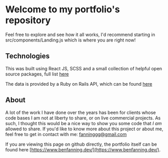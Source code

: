 # Welcome to my portfolio's repository

Feel free to explore and see how it all works, I'd recommend starting in src/components/Landing.js which is where you are right now!  

## Technologies

This was built using React JS, SCSS and a small collection of helpful open source packages, full list [here](https://github.com/fanninggg/portfolio/blob/master/package.json)

The data is provided by a Ruby on Rails API, which can be found [here](https://github.com/fanninggg/rails-portfolio-api)

## About

A lot of the work I have done over the years has been for clients whose code bases I am not at liberty to share, or on live commercial projects. As such, I thought this would be a nice way to show you some code that *I am* allowed to share. If you'd like to know more about this project or about me, feel free to get in contact with me: fanninggg@gmail.com

If you are viewing this page on github directly, the portfolio itself can be found here [https://www.benfanning.dev/](https://www.benfanning.dev/).

